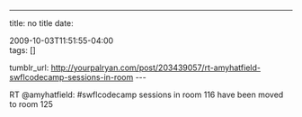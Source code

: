 ---
title: no title
date:

 2009-10-03T11:51:55-04:00  
tags:  []

tumblr_url:
http://yourpalryan.com/post/203439057/rt-amyhatfield-swflcodecamp-sessions-in-room
\-\--

RT \@amyhatfield: \#swflcodecamp sessions in room 116 have been moved to
room 125
